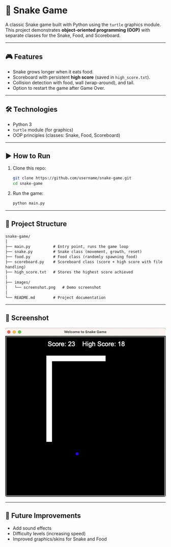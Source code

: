 # 🐍 Snake Game

A classic Snake game built with Python using the `turtle` graphics module.  
This project demonstrates **object-oriented programming (OOP)** with separate classes for the Snake, Food, and Scoreboard.

---

## 🎮 Features
- Snake grows longer when it eats food.
- Scoreboard with persistent **high score** (saved in `high_score.txt`).
- Collision detection with food, wall (wrap-around), and tail.
- Option to restart the game after Game Over.

---

## 🛠️ Technologies
- Python 3
- `turtle` module (for graphics)
- OOP principles (classes: Snake, Food, Scoreboard)

---

## ▶️ How to Run
1. Clone this repo:
   ```bash
   git clone https://github.com/username/snake-game.git
   cd snake-game
   ```
2. Run the game:
   ```bash
   python main.py
   ```

---

## 📂 Project Structure
```
snake-game/
│
├── main.py          # Entry point, runs the game loop
├── snake.py         # Snake class (movement, growth, reset)
├── food.py          # Food class (randomly spawning food)
├── scoreboard.py    # Scoreboard class (score + high score with file handling)
├── high_score.txt   # Stores the highest score achieved
│
├── images/
│   └── screenshot.png   # Demo screenshot
│
└── README.md        # Project documentation
```

---

## 📸 Screenshot
![Snake Game Screenshot](images/screenshot.png)

---

## 🚀 Future Improvements
- Add sound effects
- Difficulty levels (increasing speed)
- Improved graphics/skins for Snake and Food

